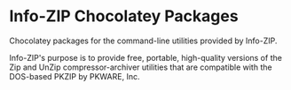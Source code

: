 Info-ZIP Chocolatey Packages
===
Chocolatey packages for the command-line utilities provided by Info-ZIP.

Info-ZIP's purpose is to provide free, portable, high-quality versions of the Zip and UnZip compressor-archiver utilities that are compatible with the DOS-based PKZIP by PKWARE, Inc.

